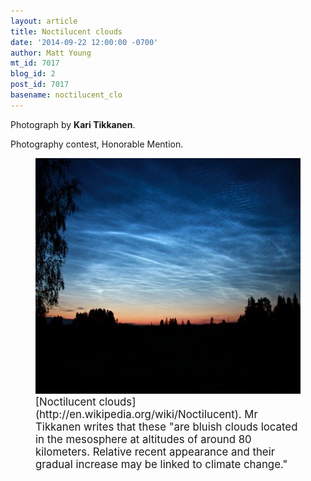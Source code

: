 ```yaml
---
layout: article
title: Noctilucent clouds
date: '2014-09-22 12:00:00 -0700'
author: Matt Young
mt_id: 7017
blog_id: 2
post_id: 7017
basename: noctilucent_clo
---
```

Photograph by **Kari Tikkanen**.

Photography contest, Honorable Mention.

<figure>
<img src="/uploads/2014/Tikkanen.Noctilucent_Clouds.jpg" alt="Tikkanen.Noctilucent_Clouds.jpg" width="600" height="377" />
<figcaption markdown="span">
<big>[Noctilucent clouds](http://en.wikipedia.org/wiki/Noctilucent).  Mr Tikkanen writes that these "are bluish clouds located in the
mesosphere at altitudes of around 80 kilometers. Relative recent
appearance and their gradual increase may be linked to climate change."</big>

</figcaption>
</figure>
